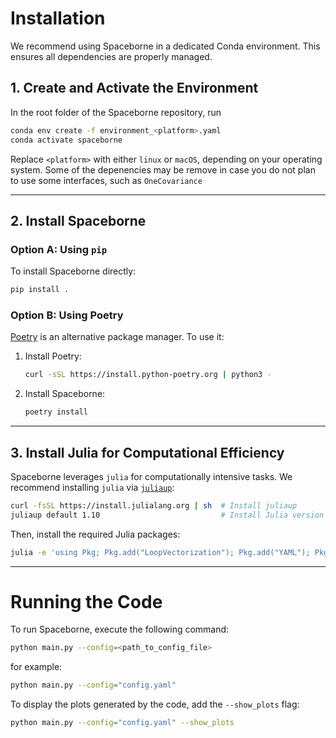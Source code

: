 
# Installation

We recommend using Spaceborne in a dedicated Conda environment. This ensures all dependencies are properly managed.

## 1. Create and Activate the Environment

In the root folder of the Spaceborne repository, run

```bash
conda env create -f environment_<platform>.yaml
conda activate spaceborne
```

Replace `<platform>` with either `linux` or `macOS`, depending on your operating system.
Some of the depenencies may be remove in case you do not plan to use some interfaces, such as 
`OneCovariance` 

---

## 2. Install Spaceborne

### Option A: Using `pip`

To install Spaceborne directly:

```bash
pip install .
```

### Option B: Using Poetry

[Poetry](https://python-poetry.org/) is an alternative package manager. To use it:

1. Install Poetry:
   ```bash
   curl -sSL https://install.python-poetry.org | python3 -
   ```
2. Install Spaceborne:
   ```bash
   poetry install
   ```

---

## 3. Install Julia for Computational Efficiency

Spaceborne leverages `julia` for computationally intensive tasks. We recommend installing `julia` via [`juliaup`](https://github.com/JuliaLang/juliaup):

```bash
curl -fsSL https://install.julialang.org | sh  # Install juliaup
juliaup default 1.10                           # Install Julia version 1.10
```

Then, install the required Julia packages:

```bash
julia -e 'using Pkg; Pkg.add("LoopVectorization"); Pkg.add("YAML"); Pkg.add("NPZ")'
```

---

# Running the Code

To run Spaceborne, execute the following command:

```bash
python main.py --config=<path_to_config_file>
```

for example:

```bash
python main.py --config="config.yaml"
```

To display the plots generated by the code, add the `--show_plots` flag:

```bash
python main.py --config="config.yaml" --show_plots
```
